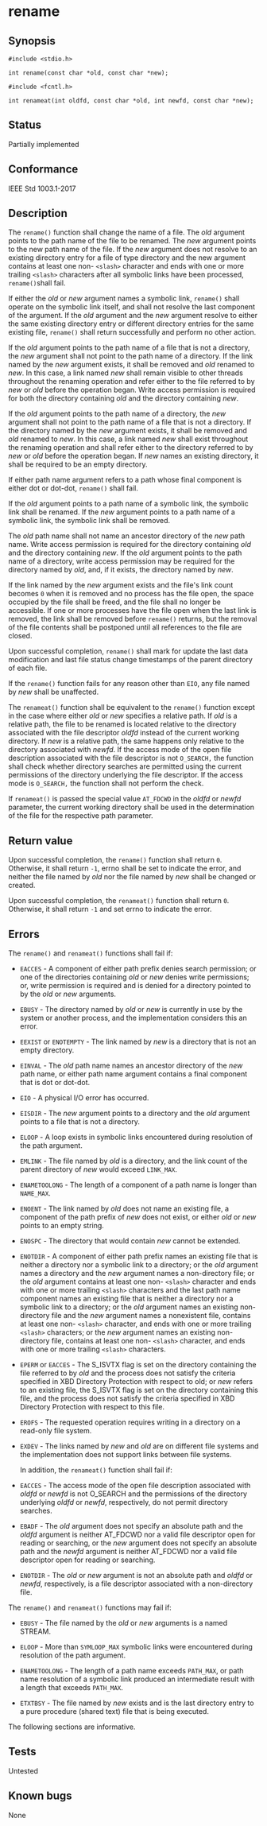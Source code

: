 # rename

## Synopsis

`#include <stdio.h>`

`int rename(const char *old, const char *new);`

`#include <fcntl.h>`

`int renameat(int oldfd, const char *old, int newfd, const char *new);`

## Status

Partially implemented

## Conformance

IEEE Std 1003.1-2017

## Description

The `rename()` function shall change the name of a file. The _old_ argument points to the path name of the file to be
renamed. The _new_ argument points to the new path name of the file. If the _new_ argument does not resolve to an
existing directory entry for a file of type directory and the new argument contains at least one non- `<slash>`
character and ends with one or more trailing ``<slash>`` characters after all symbolic links have been processed,
`rename()`shall fail.

If either the _old_ or _new_ argument names a symbolic link, `rename()` shall operate on the symbolic link itself,
and shall not resolve the last component of the argument. If the _old_ argument and the _new_ argument resolve to
either the same existing directory entry or different directory entries for the same existing file, `rename()`
shall return successfully and perform no other action.

If the _old_ argument points to the path name of a file that is not a directory, the _new_ argument shall not point
to the path name of a directory. If the link named by the _new_ argument exists, it shall be removed and _old_ renamed
to _new_. In this case, a link named _new_ shall remain visible to other threads throughout the renaming operation and
refer either to the file referred to by _new_ or _old_ before the operation began. Write access permission is required
for both the directory containing _old_ and the directory containing _new_.

If the _old_ argument points to the path name of a directory, the _new_ argument shall not point to the path name of a
file that is not a directory. If the directory named by the _new_ argument exists, it shall be removed and _old_ renamed
to _new_. In this case, a link named _new_ shall exist throughout the renaming operation and shall refer either to the
directory referred to by _new_ or _old_ before the operation began. If _new_ names an existing directory, it shall be
required to be an empty directory.

If either path name argument refers to a path whose final component is either dot or dot-dot, `rename()` shall fail.

If the _old_ argument points to a path name of a symbolic link, the symbolic link shall be renamed. If the _new_
argument points to a path name of a symbolic link, the symbolic link shall be removed.

The _old_ path name shall not name an ancestor directory of the _new_ path name. Write access permission is required for
the directory containing _old_ and the directory containing _new_. If the _old_ argument points to the path name of a
directory, write access permission may be required for the directory named by _old_, and, if it exists, the directory
named by _new_.

If the link named by the _new_ argument exists and the file's link count becomes `0` when it is removed and no process
has the file open, the space occupied by the file shall be freed, and the file shall no longer be accessible. If one or
more processes have the file open when the last link is removed, the link shall be removed before `rename()` returns,
but the removal of the file contents shall be postponed until all references to the file are closed.

Upon successful completion, `rename()` shall mark for update the last data modification and last file status change
timestamps of the parent directory of each file.

If the `rename()` function fails for any reason other than `EIO`, any file named by _new_ shall be unaffected.

The `renameat()` function shall be equivalent to the `rename()` function except in the case where either _old_ or _new_
specifies a relative path. If _old_ is a relative path, the file to be renamed is located relative to the directory
associated with the file descriptor _oldfd_ instead of the current working directory. If _new_ is a relative path, the
same happens only relative to the directory associated with _newfd_. If the access mode of the open file description
associated with the file descriptor is not `O_SEARCH,` the function shall check whether directory searches are permitted
using the current permissions of the directory underlying the file descriptor. If the access mode is `O_SEARCH,` the
function shall not perform the check.

If `renameat()` is passed the special value `AT_FDCWD` in the _oldfd_ or _newfd_ parameter, the current working
directory shall be used in the determination of the file for the respective path parameter.

## Return value

Upon successful completion, the `rename()` function shall return `0`. Otherwise, it shall return `-1`, errno shall be
set to indicate the error, and neither the file named by _old_ nor the file named by _new_ shall be changed or
created.

Upon successful completion, the `renameat()` function shall return `0`. Otherwise, it shall return `-1` and set errno to
indicate the error.

## Errors

The `rename()` and `renameat()` functions shall fail if:

* `EACCES` - A component of either path prefix denies search permission; or one of the directories containing _old_
 or _new_ denies write permissions; or, write permission is required and is denied for a directory pointed to by the
 _old_ or _new_ arguments.

* `EBUSY` - The directory named by _old_ or _new_ is currently in use by the system or another process, and the
 implementation considers this an error.

* `EEXIST` or `ENOTEMPTY` - The link named by _new_ is a directory that is not an empty directory.

* `EINVAL` - The _old_ path name names an ancestor directory of the _new_ path name, or either path name argument
 contains a final component that is dot or dot-dot.

* `EIO` - A physical I/O error has occurred.

* `EISDIR` - The _new_ argument points to a directory and the _old_ argument points to a file that is not a directory.

* `ELOOP` - A loop exists in symbolic links encountered during resolution of the path argument.

* `EMLINK` - The file named by _old_ is a directory, and the link count of the parent directory of _new_ would exceed
 `LINK_MAX`.

* `ENAMETOOLONG` - The length of a component of a path name is longer than `NAME_MAX`.

* `ENOENT` - The link named by _old_ does not name an existing file, a component of the path prefix of _new_ does not
 exist, or either _old_ or _new_ points to an empty string.

* `ENOSPC` - The directory that would contain _new_ cannot be extended.

* `ENOTDIR` - A component of either path prefix names an existing file that is neither a directory nor a symbolic
 link to a directory; or the _old_ argument names a directory and the _new_ argument names a non-directory file; or the
 _old_ argument contains at least one non- `<slash>` character and ends with one or more trailing `<slash>` characters
 and the last path name component names an existing file that is neither a directory nor a symbolic link to a directory;
 or the _old_ argument names an existing non-directory file and the _new_ argument names a nonexistent file, contains at
 least one non- `<slash>` character, and ends with one or more trailing `<slash>` characters; or the _new_ argument
 names an existing non-directory file, contains at least one non- `<slash>` character, and ends with one or more
 trailing `<slash>` characters.  

* `EPERM` or `EACCES` - The S_ISVTX flag is set on the directory containing the file referred to by _old_ and the
 process does not satisfy the criteria specified in XBD Directory Protection with respect to old; or _new_ refers to
 an existing file, the S_ISVTX flag is set on the directory containing this file, and the process does not satisfy the
 criteria specified in XBD Directory Protection with respect to this file.

* `EROFS` - The requested operation requires writing in a directory on a read-only file system.

* `EXDEV` - The links named by _new_ and _old_ are on different file systems and the implementation does not support
 links between file systems.

  In addition, the `renameat()` function shall fail if:

* `EACCES` - The access mode of the open file description associated with _oldfd_ or _newfd_ is not O_SEARCH and the
 permissions of the directory underlying _oldfd_ or _newfd_, respectively, do not permit directory searches.

* `EBADF` - The _old_ argument does not specify an absolute path and the _oldfd_ argument is neither AT_FDCWD nor a
 valid file descriptor open for reading or searching, or the _new_ argument does not specify an absolute path and the
 _newfd_ argument is neither AT_FDCWD nor a valid file descriptor open for reading or searching.

* `ENOTDIR` - The _old_ or _new_ argument is not an absolute path and _oldfd_ or _newfd_, respectively, is a file
 descriptor associated with a non-directory file.

The `rename()` and `renameat()` functions may fail if:

* `EBUSY` - The file named by the _old_ or _new_ arguments is a named STREAM.

* `ELOOP` - More than `SYMLOOP_MAX` symbolic links were encountered during resolution of the path argument.

* `ENAMETOOLONG` - The length of a path name exceeds `PATH_MAX`, or path name resolution of a symbolic link produced an
 intermediate result with a length that exceeds `PATH_MAX`.

* `ETXTBSY` - The file named by _new_ exists and is the last directory entry to a pure procedure (shared text) file
 that is being executed.

The following sections are informative.

## Tests

Untested

## Known bugs

None
